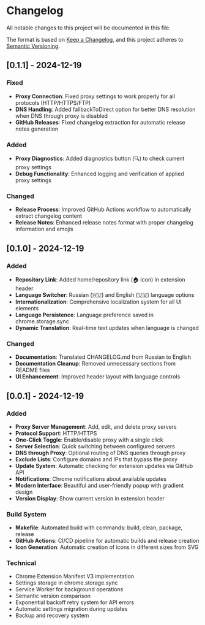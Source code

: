 # Changelog

All notable changes to this project will be documented in this file.

The format is based on [Keep a Changelog](https://keepachangelog.com/en/1.0.0/),
and this project adheres to [Semantic Versioning](https://semver.org/spec/v2.0.0.html).

## [0.1.1] - 2024-12-19

### Fixed
- **Proxy Connection**: Fixed proxy settings to work properly for all protocols (HTTP/HTTPS/FTP)
- **DNS Handling**: Added fallbackToDirect option for better DNS resolution when DNS through proxy is disabled
- **GitHub Releases**: Fixed changelog extraction for automatic release notes generation

### Added
- **Proxy Diagnostics**: Added diagnostics button (🔍) to check current proxy settings
- **Debug Functionality**: Enhanced logging and verification of applied proxy settings

### Changed
- **Release Process**: Improved GitHub Actions workflow to automatically extract changelog content
- **Release Notes**: Enhanced release notes format with proper changelog information and emojis

## [0.1.0] - 2024-12-19

### Added
- **Repository Link**: Added home/repository link (🏠 icon) in extension header
- **Language Switcher**: Russian (🇷🇺) and English (🇺🇸) language options
- **Internationalization**: Comprehensive localization system for all UI elements
- **Language Persistence**: Language preference saved in chrome.storage.sync
- **Dynamic Translation**: Real-time text updates when language is changed

### Changed
- **Documentation**: Translated CHANGELOG.md from Russian to English
- **Documentation Cleanup**: Removed unnecessary sections from README files
- **UI Enhancement**: Improved header layout with language controls

## [0.0.1] - 2024-12-19

### Added
- **Proxy Server Management**: Add, edit, and delete proxy servers
- **Protocol Support**: HTTP/HTTPS
- **One-Click Toggle**: Enable/disable proxy with a single click
- **Server Selection**: Quick switching between configured servers
- **DNS through Proxy**: Optional routing of DNS queries through proxy
- **Exclude Lists**: Configure domains and IPs that bypass the proxy
- **Update System**: Automatic checking for extension updates via GitHub API
- **Notifications**: Chrome notifications about available updates
- **Modern Interface**: Beautiful and user-friendly popup with gradient design
- **Version Display**: Show current version in extension header

### Build System
- **Makefile**: Automated build with commands: build, clean, package, release
- **GitHub Actions**: CI/CD pipeline for automatic builds and release creation
- **Icon Generation**: Automatic creation of icons in different sizes from SVG

### Technical
- Chrome Extension Manifest V3 implementation
- Settings storage in chrome.storage.sync
- Service Worker for background operations
- Semantic version comparison
- Exponential backoff retry system for API errors
- Automatic settings migration during updates
- Backup and recovery system
